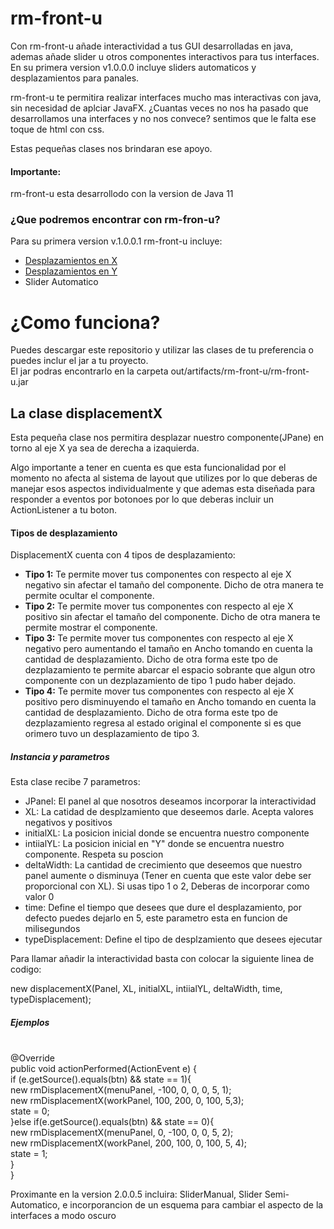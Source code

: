 # rm-front-u
Con rm-front-u añade interactividad a tus GUI desarrolladas en java, ademas añade slider u otros componentes interactivos para tus interfaces. En su primera version v1.0.0.0 incluye sliders automaticos y desplazamientos para panales.

rm-front-u te permitira realizar interfaces mucho mas interactivas con java, sin necesidad de aplciar JavaFX.
¿Cuantas veces no nos ha pasado que desarrollamos una interfaces y no nos convece? sentimos que le falta ese toque de html con css.

Estas pequeñas clases nos brindaran ese apoyo.

<h4>Importante:</h4>
rm-front-u esta desarrollodo con la version de Java 11

<h3>¿Que podremos encontrar con rm-fron-u?</h3>
<p>
  Para su primera version v.1.0.0.1 rm-front-u incluye:
</p>
<ul>
  <li><a href="#DX">Desplazamientos en X</a></li>
  <li><a href="#DY"> Desplazamientos en Y</a></li>
  <li>Slider Automatico</li>
</ul>

<h1>¿Como funciona?</h1>

<p>Puedes descargar este repositorio y utilizar las clases de tu preferencia o puedes inclur el jar a tu proyecto. <br>
El jar podras encontrarlo en la carpeta out/artifacts/rm-front-u/rm-front-u.jar
</p>

<h2 id="DX">La clase displacementX</h2>

<p>Esta pequeña clase nos permitira desplazar nuestro componente(JPane) en torno al eje X ya sea de derecha a izaquierda.</p>
<p>Algo importante a tener en cuenta es que esta funcionalidad por el momento no afecta al sistema de layout que utilizes por lo que deberas de manejar esos aspectos individualmente y que ademas esta diseñada para responder a eventos por botonoes por lo que deberas incluir un ActionListener a tu boton.</p>

<h4>Tipos de desplazamiento</h4>
DisplacementX cuenta con 4 tipos de desplazamiento:

<ul>
  <li><strong>Tipo 1:</strong> Te permite mover tus componentes con respecto al eje X negativo sin afectar el tamaño del componente. Dicho de otra manera te permite ocultar el componente.</li>
  <li><strong>Tipo 2:</strong> Te permite mover tus componentes con respecto al eje X positivo sin afectar el tamaño del componente. Dicho de otra manera te permite mostrar el componente.</li>
  <li><strong>Tipo 3:</strong> Te permite mover tus componentes con respecto al eje X negativo pero aumentando el tamaño en Ancho tomando en cuenta la cantidad de desplazamiento. Dicho de otra forma este tpo de dezplazamiento te permite abarcar el espacio sobrante que algun otro componente con un dezplazamiento de tipo 1 pudo haber dejado. </li>
  <li><strong>Tipo 4:</strong> Te permite mover tus componentes con respecto al eje X positivo pero disminuyendo el tamaño en Ancho tomando en cuenta la cantidad de desplazamiento. Dicho de otra forma este tpo de dezplazamiento regresa al estado original el componente si es que orimero tuvo un desplazamiento de tipo 3.</li>
</ul>

<h5>Instancia y parametros</h5>

<p>
  Esta clase recibe 7 parametros:
  <ul>
    <li>JPanel: El panel al que nosotros deseamos incorporar la interactividad</li>
    <li>XL: La catidad de desplzamiento que deseemos darle. Acepta valores negativos y positivos</li>
    <li>initialXL: La posicion inicial donde se encuentra nuestro componente</li>
    <li>intiialYL: La posicion inicial en "Y" donde se encuentra nuestro componente. Respeta su poscion </li>
    <li>deltaWidth: La cantidad de crecimiento que deseemos que nuestro panel aumente o disminuya (Tener en cuenta que este valor debe ser proporcional con XL). Si usas tipo 1 o 2, Deberas de incorporar como valor 0</li>
    <li>time: Define el tiempo que desees que dure el desplazamiento, por defecto puedes dejarlo en 5, este parametro esta en funcion de milisegundos</li>
    <li>typeDisplacement: Define el tipo de desplzamiento que desees ejecutar</li>
  </ul>
</p>

<p>
  Para llamar añadir la interactividad basta con colocar la siguiente linea de codigo:
  
  new displacementX(Panel, XL, initialXL, intiialYL, deltaWidth, time, typeDisplacement);
  
  <h5>Ejemplos</h5><br>
   @Override<br>
   public void actionPerformed(ActionEvent e) {<br>
        if (e.getSource().equals(btn) && state == 1){<br>
            new rmDisplacementX(menuPanel, -100, 0, 0, 0, 5, 1);<br>
            new rmDisplacementX(workPanel, 100, 200, 0, 100, 5,3);<br>
            state = 0;<br>
        }else if(e.getSource().equals(btn) && state == 0){<br>
            new rmDisplacementX(menuPanel, 0, -100, 0, 0, 5, 2);<br>
            new rmDisplacementX(workPanel, 200, 100, 0, 100, 5, 4);<br>
            state = 1;<br>
        }<br>
   }<br>
</p>

Proximante en la version 2.0.0.5 incluira: SliderManual, Slider Semi-Automatico, e incorporancion de un esquema para cambiar el aspecto de la interfaces a modo oscuro
